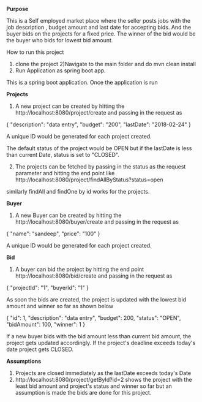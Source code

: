 **Purpose**

This is a Self employed market place where the seller posts jobs with the job description , budget amount and last date for accepting bids.
And the buyer bids on the projects for a fixed price. The winner of the bid would be the buyer who bids for lowest bid amount.

How to run this project

1) clone the project
2)Navigate to the main folder and do mvn clean install
3) Run Application as spring boot app.


This is a spring boot application. Once the application is run

**Projects**

1) A new project can be created by hitting the http://localhost:8080/project/create and passing in the request as 

{
	"description": "data entry",
	"budget": "200",
	"lastDate": "2018-02-24"
}

A unique ID would be generated for each project created.

The default status of the project would be OPEN but if the lastDate is less than current Date, status is set to "CLOSED".

2) The projects can be fetched by passing in the status as the request parameter and hitting the end point like 
http://localhost:8080/project/findAllByStatus?status=open

similarly findAll and findOne by id works for the projects.

**Buyer**

1) A new Buyer can be created by hitting the http://localhost:8080/buyer/create and passing in the request as 

{
	"name": "sandeep",
	"price": "100"
}

A unique ID would be generated for each project created.

**Bid**

1) A buyer can bid the project by hitting the end point http://localhost:8080/bid/create
 and passing in the request as 
 
 {
 	"projectId": "1",
 	"buyerId": "1"
 }
 
 As soon the bids are created, the project is updated with the lowest bid amount and winner so far as shown below
 
 {
     "id": 1,
     "description": "data entry",
     "budget": 200,
     "status": "OPEN",
     "bidAmount": 100,
     "winner": 1
 } 
 
 If a new buyer bids with the bid amount less than current bid amount, the project gets updated accordingly.
 If the project's deadline exceeds today's date project gets CLOSED.
 
 **Assumptions**
 
 1. Projects are closed immediately as the lastDate exceeds today's Date
 2. http://localhost:8080/project/getById?id=2 shows the project with the least bid amount and project's status and winner so far but an assumption is made the bids are done for this project.
 
 